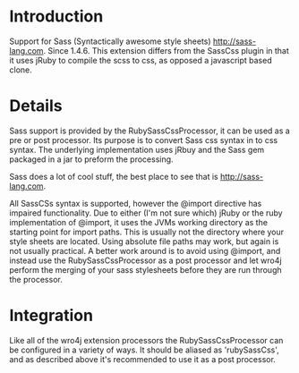 # Introduction #

Support for Sass (Syntactically awesome style sheets) http://sass-lang.com.  Since 1.4.6.
This extension differs from the SassCss plugin in that it uses jRuby to compile the scss to css, as opposed a javascript based clone.

# Details #

Sass support is provided by the RubySassCssProcessor, it can be used as a pre or post processor.  Its purpose is to convert Sass css syntax in to css syntax. The underlying implementation uses jRbuy and the Sass gem packaged in a jar to preform the processing.

Sass does a lot of cool stuff, the best place to see that is http://sass-lang.com.

All SassCSs syntax is supported, however the @import directive has impaired functionality.  Due to either (I'm not sure which) jRuby or the ruby implementation of @import, it uses the JVMs working directory as the starting point for import paths.  This is usually not the directory where your style sheets are located.  Using absolute file paths may work, but again is not usually practical. A better work around is to avoid using @import, and instead use the RubySassCssProcessor as a post processor and let wro4j perform the merging of your sass stylesheets before they are run through the processor.

# Integration #

Like all of the wro4j extension processors the RubySassCssProcessor can be configured in a variety of ways.  It should be aliased as 'rubySassCss', and as described above it's recommended to use it as a post processor.